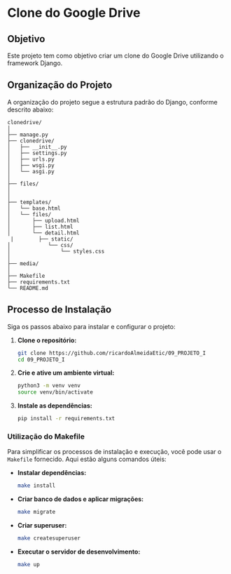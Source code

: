 
# Clone do Google Drive

## Objetivo

Este projeto tem como objetivo criar um clone do Google Drive utilizando o framework Django.

## Organização do Projeto

A organização do projeto segue a estrutura padrão do Django, conforme descrito abaixo:

```
clonedrive/
│
├── manage.py        
├── clonedrive/        
│   ├── __init__.py
│   ├── settings.py
│   ├── urls.py
│   ├── wsgi.py  
│   └── asgi.py
│
├── files/              
│
│
├── templates/          
│   └── base.html       
│   └── files/          
│       ├── upload.html
│       ├── list.html
│       └── detail.html
 |        ├── static/             
│            └── css/
│                └── styles.css
│
├── media/       
│
├── Makefile           
├── requirements.txt    
└── README.md           
```

## Processo de Instalação

Siga os passos abaixo para instalar e configurar o projeto:

1. **Clone o repositório:**

   ```bash
   git clone https://github.com/ricardoAlmeidaEtic/09_PROJETO_I
   cd 09_PROJETO_I
   ```

2. **Crie e ative um ambiente virtual:**

   ```bash
   python3 -m venv venv
   source venv/bin/activate
   ```

3. **Instale as dependências:**

   ```bash
   pip install -r requirements.txt
   ```

### Utilização do Makefile

Para simplificar os processos de instalação e execução, você pode usar o `Makefile` fornecido. Aqui estão alguns comandos úteis:

- **Instalar dependências:**

  ```bash
  make install
  ```

- **Criar banco de dados e aplicar migrações:**

  ```bash
  make migrate
  ```

- **Criar superuser:**

  ```bash
  make createsuperuser
  ```

- **Executar o servidor de desenvolvimento:**

  ```bash
  make up
  ```
